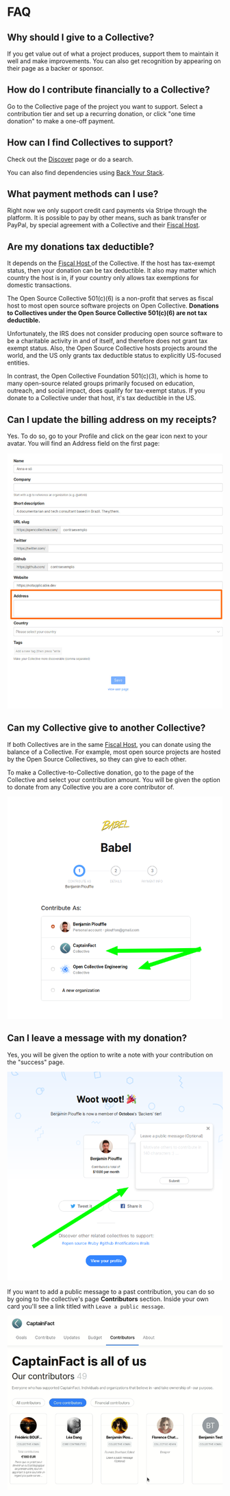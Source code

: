 # FAQ

## Why should I give to a Collective?

If you get value out of what a project produces, support them to maintain it well and make improvements. You can also get recognition by appearing on their page as a backer or sponsor.

## How do I contribute financially to a Collective?

Go to the Collective page of the project you want to support. Select a contribution tier and set up a recurring donation, or click "one time donation" to make a one-off payment.

## How can I find Collectives to support?

Check out the [Discover](https://opencollective.com/discover) page or do a search.

You can also find dependencies using [Back Your Stack](https://backyourstack.com/).

## What payment methods can I use?

Right now we only support credit card payments via Stripe through the platform. It is possible to pay by other means, such as bank transfer or PayPal, by special agreement with a Collective and their [Fiscal Host](../fiscal-hosts/fiscal-hosts.md).

## Are my donations tax deductible?

It depends on the [Fiscal Host ](../fiscal-hosts/fiscal-hosts.md)of the Collective. If the host has tax-exempt status, then your donation can be tax deductible. It also may matter which country the host is in, if your country only allows tax exemptions for domestic transactions.

The Open Source Collective 501\(c\)\(6\) is a non-profit that serves as fiscal host to most open source software projects on Open Collective. **Donations to Collectives under the Open Source Collective 501\(c\)\(6\) are not tax deductible.**

Unfortunately, the IRS does not consider producing open source software to be a charitable activity in and of itself, and therefore does not grant tax exempt status. Also, the Open Source Collective hosts projects around the world, and the US only grants tax deductible status to explicitly US-focused entities.

In contrast, the Open Collective Foundation 501\(c\)\(3\), which is home to many open-source related groups primarily focused on education, outreach, and social impact, does qualify for tax-exempt status. If you donate to a Collective under that host, it's tax deductible in the US.

## Can I update the billing address on my receipts?

Yes. To do so, go to your Profile and click on the gear icon next to your avatar. You will find an Address field on the first page:

![](../.gitbook/assets/financial-contributors_address.jpeg)

## Can my Collective give to another Collective?

If both Collectives are in the same [Fiscal Host](../fiscal-hosts/fiscal-hosts.md), you can donate using the balance of a Collective. For example, most open source projects are hosted by the Open Source Collectives, so they can give to each other.

To make a Collective-to-Collective donation, go to the page of the Collective and select your contribution amount. You will be given the option to donate from any Collective you are a core contributor of.

![](../.gitbook/assets/image-2.png)

## Can I leave a message with my donation?

Yes, you will be given the option to write a note with your contribution on the "success" page.

![](../.gitbook/assets/image-3.png)

If you want to add a public message to a past contribution, you can do so by going to the collective's page **Contributors** section. Inside your own card you'll see a link titled with `Leave a public message`.

![](../.gitbook/assets/peek-10-03-2020-10-23.gif)

